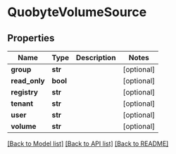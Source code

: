 # QuobyteVolumeSource

## Properties
Name | Type | Description | Notes
------------ | ------------- | ------------- | -------------
**group** | **str** |  | [optional] 
**read_only** | **bool** |  | [optional] 
**registry** | **str** |  | [optional] 
**tenant** | **str** |  | [optional] 
**user** | **str** |  | [optional] 
**volume** | **str** |  | [optional] 

[[Back to Model list]](../README.md#documentation-for-models) [[Back to API list]](../README.md#documentation-for-api-endpoints) [[Back to README]](../README.md)


